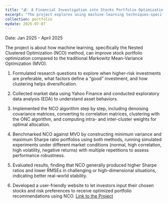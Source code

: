```yaml
---
title: "💰: A Financial Investigation into Stocks Portfolio Optimization"
excerpt: "The project explores using machine-learning techniques—specifically Nested Cluster Optimization (NCO)—to build stock portfolios more effectively than the classic Mean-Variance Optimization (MVO) approach."
collection: portfolio
mydate: 2025-07-07
---
```

Date: Jan 2025 - April 2025

The project is about how machine learning, specifically the Nested Clustered Optimization (NCO) method, can improve stock portfolio optimization compared to the traditional Markowitz Mean-Variance Optimization (MVO).

1. Formulated research questions to explore when higher-risk investments are preferable, what factors define a “good” investment, and how clustering helps diversification.

2. Collected market data using Yahoo Finance and conducted exploratory data analysis (EDA) to understand asset behaviors.

3. Implemented the NCO algorithm step by step, including denoising covariance matrices, converting to correlation matrices, clustering with the ONC algorithm, and computing intra- and inter-cluster weights for optimal allocation.

4. Benchmarked NCO against MVO by constructing minimum variance and maximum Sharpe ratio portfolios using both methods, running simulated experiments under different market conditions (normal, high correlation, high volatility, negative returns) with multiple repetitions to assess performance robustness.

5. Evaluated results, finding that NCO generally produced higher Sharpe ratios and lower RMSEs in challenging or high-dimensional situations, indicating better real-world stability.

6. Developed a user-friendly website to let investors input their chosen stocks and risk preferences to receive optimized portfolio recommendations using NCO.
[Link to the Project](https://github.com/qingruili/PORTFOLIO-OPTIMIZATION)
